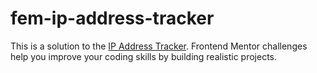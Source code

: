 # fem-ip-address-tracker
This is a solution to the [IP Address Tracker](https://www.frontendmentor.io/challenges/ip-address-tracker-I8-0yYAH0). Frontend Mentor challenges help you improve your coding skills by building realistic projects.